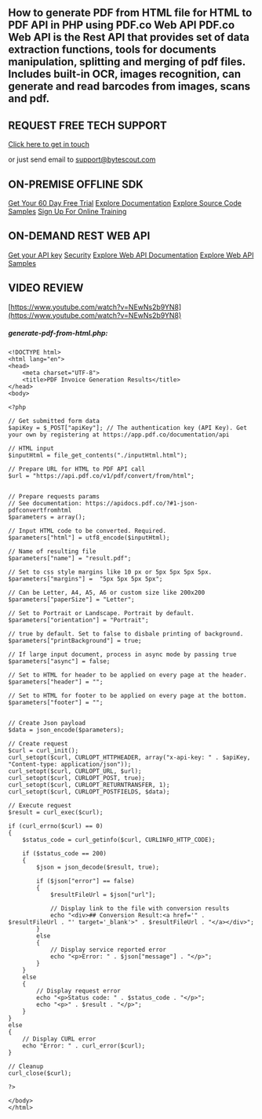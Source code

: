 ## How to generate PDF from HTML file for HTML to PDF API in PHP using PDF.co Web API PDF.co Web API is the Rest API that provides set of data extraction functions, tools for documents manipulation, splitting and merging of pdf files. Includes built-in OCR, images recognition, can generate and read barcodes from images, scans and pdf.

## REQUEST FREE TECH SUPPORT

[Click here to get in touch](https://bytescout.zendesk.com/hc/en-us/requests/new?subject=PDF.co%20Web%20API%20Question)

or just send email to [support@bytescout.com](mailto:support@bytescout.com?subject=PDF.co%20Web%20API%20Question) 

## ON-PREMISE OFFLINE SDK 

[Get Your 60 Day Free Trial](https://bytescout.com/download/web-installer?utm_source=github-readme)
[Explore Documentation](https://bytescout.com/documentation/index.html?utm_source=github-readme)
[Explore Source Code Samples](https://github.com/bytescout/ByteScout-SDK-SourceCode/)
[Sign Up For Online Training](https://academy.bytescout.com/)


## ON-DEMAND REST WEB API

[Get your API key](https://app.pdf.co/signup?utm_source=github-readme)
[Security](https://pdf.co/security)
[Explore Web API Documentation](https://apidocs.pdf.co?utm_source=github-readme)
[Explore Web API Samples](https://github.com/bytescout/ByteScout-SDK-SourceCode/tree/master/PDF.co%20Web%20API)

## VIDEO REVIEW

[https://www.youtube.com/watch?v=NEwNs2b9YN8](https://www.youtube.com/watch?v=NEwNs2b9YN8)




<!-- code block begin -->

##### **generate-pdf-from-html.php:**
    
```
<!DOCTYPE html>
<html lang="en">
<head>
    <meta charset="UTF-8">
    <title>PDF Invoice Generation Results</title>
</head>
<body>

<?php 

// Get submitted form data
$apiKey = $_POST["apiKey"]; // The authentication key (API Key). Get your own by registering at https://app.pdf.co/documentation/api

// HTML input
$inputHtml = file_get_contents("./inputHtml.html");

// Prepare URL for HTML to PDF API call
$url = "https://api.pdf.co/v1/pdf/convert/from/html";


// Prepare requests params
// See documentation: https://apidocs.pdf.co/?#1-json-pdfconvertfromhtml
$parameters = array();

// Input HTML code to be converted. Required. 
$parameters["html"] = utf8_encode($inputHtml);

// Name of resulting file
$parameters["name"] = "result.pdf";

// Set to css style margins like 10 px or 5px 5px 5px 5px.
$parameters["margins"] =  "5px 5px 5px 5px";

// Can be Letter, A4, A5, A6 or custom size like 200x200
$parameters["paperSize"] = "Letter";

// Set to Portrait or Landscape. Portrait by default.
$parameters["orientation"] = "Portrait";

// true by default. Set to false to disbale printing of background.
$parameters["printBackground"] = true;

// If large input document, process in async mode by passing true
$parameters["async"] = false;

// Set to HTML for header to be applied on every page at the header.
$parameters["header"] = "";

// Set to HTML for footer to be applied on every page at the bottom.
$parameters["footer"] = "";


// Create Json payload
$data = json_encode($parameters);

// Create request
$curl = curl_init();
curl_setopt($curl, CURLOPT_HTTPHEADER, array("x-api-key: " . $apiKey, "Content-type: application/json"));
curl_setopt($curl, CURLOPT_URL, $url);
curl_setopt($curl, CURLOPT_POST, true);
curl_setopt($curl, CURLOPT_RETURNTRANSFER, 1);
curl_setopt($curl, CURLOPT_POSTFIELDS, $data);

// Execute request
$result = curl_exec($curl);

if (curl_errno($curl) == 0)
{
    $status_code = curl_getinfo($curl, CURLINFO_HTTP_CODE);
    
    if ($status_code == 200)
    {
        $json = json_decode($result, true);
        
        if ($json["error"] == false)
        {
            $resultFileUrl = $json["url"];
            
            // Display link to the file with conversion results
            echo "<div>## Conversion Result:<a href='" . $resultFileUrl . "' target='_blank'>" . $resultFileUrl . "</a></div>";
        }
        else
        {
            // Display service reported error
            echo "<p>Error: " . $json["message"] . "</p>"; 
        }
    }
    else
    {
        // Display request error
        echo "<p>Status code: " . $status_code . "</p>"; 
        echo "<p>" . $result . "</p>";
    }
}
else
{
    // Display CURL error
    echo "Error: " . curl_error($curl);
}

// Cleanup
curl_close($curl);

?>

</body>
</html>
```

<!-- code block end -->